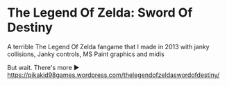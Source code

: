 # The Legend Of Zelda: Sword Of Destiny

A terrible The Legend Of Zelda fangame that I made in 2013 with janky collisions, Janky controls, MS Paint graphics and midis

But wait. There's more ► https://pikakid98games.wordpress.com/thelegendofzeldaswordofdestiny/
